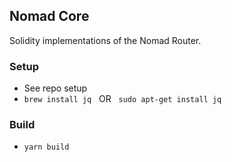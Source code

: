 ## Nomad Core

Solidity implementations of the Nomad Router.

### Setup

- See repo setup
- `brew install jq` &nbsp; OR &nbsp; `sudo apt-get install jq`

### Build

- `yarn build`
